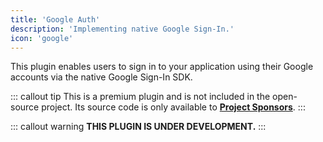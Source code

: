 ```yaml
---
title: 'Google Auth'
description: 'Implementing native Google Sign-In.'
icon: 'google'
---
```


This plugin enables users to sign in to your application using their Google accounts via the native Google Sign-In SDK.

::: callout tip
This is a premium plugin and is not included in the open-source project. Its source code is only available to **[Project Sponsors](https://github.com/sponsors/mgks/sponsorships?sponsor=mgks&tier_id=468838)**.
:::

::: callout warning
**THIS PLUGIN IS UNDER DEVELOPMENT.**
:::